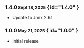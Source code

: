 ### 1.4.0 <small>Sept 18, 2025</small> { id="1.4.0" }

- Update to Jmix 2.6.1

### 1.0.0 <small>May 21, 2025</small> { id="1.0.0" }

- Initial release